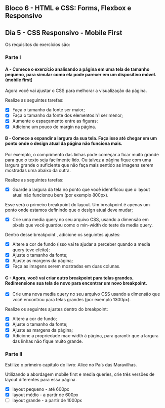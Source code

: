 ## Bloco 6 - HTML e CSS: Forms, Flexbox e Responsivo
## Dia 5 - CSS Responsivo - Mobile First

Os requisitos do exercícios são:

### Parte I

#### A - Comece o exercício analisando a página em uma tela de tamanho pequeno, para simular como ela pode parecer em um dispositivo móvel. (mobile first)

Agora você vai ajustar o CSS para melhorar a visualização da página.

Realize as seguintes tarefas:
- [x] Faça o tamanho da fonte ser maior;
- [x] Faça o tamanho da fonte dos elementos h1 ser menor;
- [x] Aumente o espaçamento entre as figuras;
- [x] Adicione um pouco de margin na página.

#### B - Comece a expandir a largura da sua tela. Faça isso até chegar em um ponto onde o design atual da página não funciona mais.

Por exemplo, o comprimento das linhas pode começar a ficar muito grande para que o texto seja facilmente lido. Ou talvez a página fique com uma largura grande o suficiente que não faça mais sentido as imagens serem mostradas uma abaixo da outra.

Realize as seguintes tarefas:
- [x] Guarde a largura da tela no ponto que você identificou que o layout atual não funcionou bem (por exemplo 800px).

Esse será o primeiro breakpoint do layout. Um breakpoint é apenas um ponto onde estamos definindo que o design atual deve mudar;

- [x] Crie uma media query no seu arquivo CSS, usando a dimensão em pixels que você guardou como o min-width do teste da media query.

Dentro desse breakpoint , adicione os seguintes ajustes:
- [x] Altere a cor de fundo (isso vai te ajudar a perceber quando a media query teve efeito);
- [x] Ajuste o tamanho da fonte;
- [x] Ajuste as margens da página;
- [x] Faça as imagens serem mostradas em duas colunas.

#### C - Agora, você vai criar outro breakpoint para telas grandes. Redimensione sua tela de novo para encontrar um novo breakpoint.

- [x] Crie uma nova media query no seu arquivo CSS usando a dimensão que você encontrou para telas grandes (por exemplo 1300px).

Realize os seguintes ajustes dentro do breakpoint:
- [x] Altere a cor de fundo;
- [x] Ajuste o tamanho da fonte;
- [x] Ajuste as margens da página;
- [x] Adicione a propriedade max-width à página, para garantir que a largura das linhas não fique muito grande.

### Parte II

Estilize o primeiro capítulo do livro: Alice no País das Maravilhas.

Utilizando a abordagem mobile first e media queries, crie três versões de layout diferentes para essa página. 

- [x] layout pequeno - até 600px
- [x] layout médio - a partir de 600px
- [ ] layout grande - a partir de 1000px
